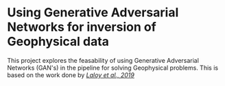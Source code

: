# Using Generative Adversarial Networks for inversion of Geophysical data

This project explores the feasability of using Generative Adversarial Networks (GAN's) in the pipeline for solving Geophysical problems. This is based on the work done by  <cite>[Laloy et al., 2019][1]</cite>



[1]: http://www.quotedb.com/quotes/2112
